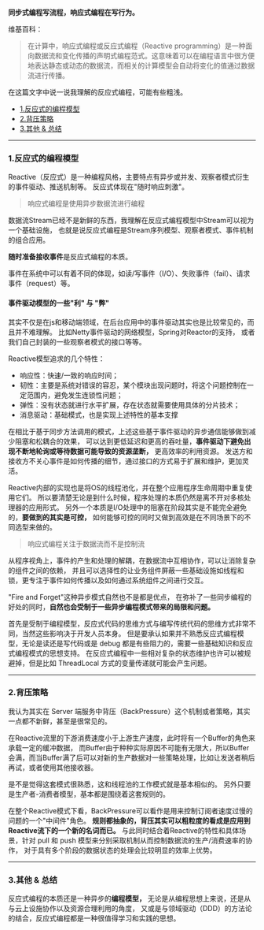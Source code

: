 **同步式编程写流程，响应式编程在写行为。**

维基百科：

> 在计算中，响应式编程或反应式编程（Reactive programming）是一种面向数据流和变化传播的声明式编程范式。这意味着可以在编程语言中很方便地表达静态或动态的数据流，而相关的计算模型会自动将变化的值通过数据流进行传播。

在这篇文字中说一说我理解的反应式编程，可能有些粗浅。

- [1.反应式的编程模型](https://github.com/BBLLMYD/blog/blob/master/blogs/%E6%B5%85%E6%9E%90Reactive%E6%A8%A1%E5%9E%8B.md#1%E5%8F%8D%E5%BA%94%E5%BC%8F%E7%9A%84%E7%BC%96%E7%A8%8B%E6%A8%A1%E5%9E%8B)
- [2.背压策略](https://github.com/BBLLMYD/blog/blob/master/blogs/%E6%B5%85%E6%9E%90Reactive%E6%A8%A1%E5%9E%8B.md#2%E8%83%8C%E5%8E%8B%E7%AD%96%E7%95%A5)
- [3.其他 & 总结](https://github.com/BBLLMYD/blog/blob/master/blogs/%E6%B5%85%E6%9E%90Reactive%E6%A8%A1%E5%9E%8B.md#3%E5%85%B6%E4%BB%96--%E6%80%BB%E7%BB%93)

---

### 1.反应式的编程模型

Reactive（反应式）是一种编程风格，主要特点有异步或并发、观察者模式衍生的事件驱动、推送机制等。
反应式体现在"随时响应刺激"。

> 响应式编程是使用异步数据流进行编程

数据流Stream已经不是新鲜的东西，我理解在反应式编程模型中Stream可以视为一个基础设施，
也就是说反应式编程是Stream序列模型、观察者模式、事件机制的组合应用。

**随时准备接收事件**是反应式编程的本质。

事件在系统中可以有着不同的体现，如读/写事件（I/O）、失败事件（fail）、请求事件（request）等。

#### 事件驱动模型的一些"利" 与 "弊" 

其实不仅是在js和移动端领域，在后台应用中的事件驱动其实也是比较常见的，而且并不难理解。
比如Netty事件驱动的网络模型，Spring对Reactor的支持，
或者我们自己封装的一些观察者模式的接口等等。

Reactive模型追求的几个特性：

- 响应性：快速/一致的响应时间；
- 韧性：主要是系统对错误的容忍，某个模块出现问题时，将这个问题控制在一定范围内，避免发生连锁性问题；
- 弹性：没有状态就进行水平扩展，存在状态就需要使用具体的分片技术；
- 消息驱动：基础模式，也是实现上述特性的基本支撑

在相比于基于同步方法调用的模式，上述这些基于事件驱动的异步通信能够做到减少阻塞和松耦合的效果，
可以达到更低延迟和更高的吞吐量，**事件驱动下避免出现不断地轮询或等待数据可能导致的资源垄断，** 更高效率的利用资源。
发送方和接收方不关心事件是如何传播的细节，通过接口的方式易于扩展和维护，更加灵活。

Reactive内部的实现也是将OS的线程池化，并在整个应用程序生命周期中重复使用它们。
所以要清楚无论是到什么时候，程序处理的本质仍然是离不开对多核处理器的应用形式。
另外一个本质是I/O处理中的阻塞在阶段其实是不能完全避免的，**要做到的其实是可控，**
如何能够可控的同时又做到高效是在不同场景下的不同选型来做的。

> 响应式编程关注于数据流而不是控制流

从程序视角上，事件的产生和处理的解耦，在数据流中互相协作，可以让消除复杂的组件之间的依赖，
并且可以选择性的让业务组件屏蔽一些基础设施如线程和锁，更专注于事件如何传播以及如何通过系统组件之间进行交互。

"Fire and Forget"这种异步模式自然也不是都是优点，
在弥补了一些同步编程的好处的同时，**自然也会受制于一些异步编程模式带来的局限和问题。**

首先是受制于编程模型，反应式代码的思维方式与编写传统代码的思维方式非常不同，当然这些影响决于开发人员本身。
但是要承认如果并不熟悉反应式编程模型，无论是读还是写代码或是 debug 都是有些阻力的，需要一些基础知识和反应式编程模式的思想支持。
在反应式编程中一些相对复杂的状态维护也许可以被规避掉，但是比如 ThreadLocal 方式的变量传递就可能会产生问题。

---

### 2.背压策略

我认为其实在 Server 端服务中背压（BackPressure）这个机制或者策略，其实一点都不新鲜，甚至是很常见的。

在Reactive流里的下游消费速度小于上游生产速度，此时将有一个Buffer的角色来承载一定的缓冲数据，
而Buffer由于种种实际原因不可能有无限大，所以Buffer会满，而当Buffer满了后可以对新的生产数据对一些策略处理，比如让发送者稍后再试，或者使用其他接收器。

是不是觉得这套模式很熟悉，这和线程池的工作模式就是基本相似的。
另外只要是生产者-消费者模型，基本都是围绕着这套规则的。

在整个Reactive模式下看，BackPressure可以看作是用来控制订阅者速度过慢的问题的一个"中间件"角色。
**规则都抽象的，背压其实可以粗粒度的看成是应用到Reactive流下的一个新的名词而已。** 
与此同时结合着Reactive的特性和具体场景，针对 pull 和 push 模型来分别采取机制从而控制数据流的生产/消费速率的协作，
对于具有多个阶段的数据状态的处理会比较明显的效率上优势。


---

### 3.其他 & 总结

反应式编程的本质还是一种异步的**编程模型，** 无论是从编程思想上来说，还是从与云上设施协作以及资源合理利用的角度，
又或是与领域驱动（DDD）的方法论的结合，反应式编程都是一种很值得学习和实践的思想。





